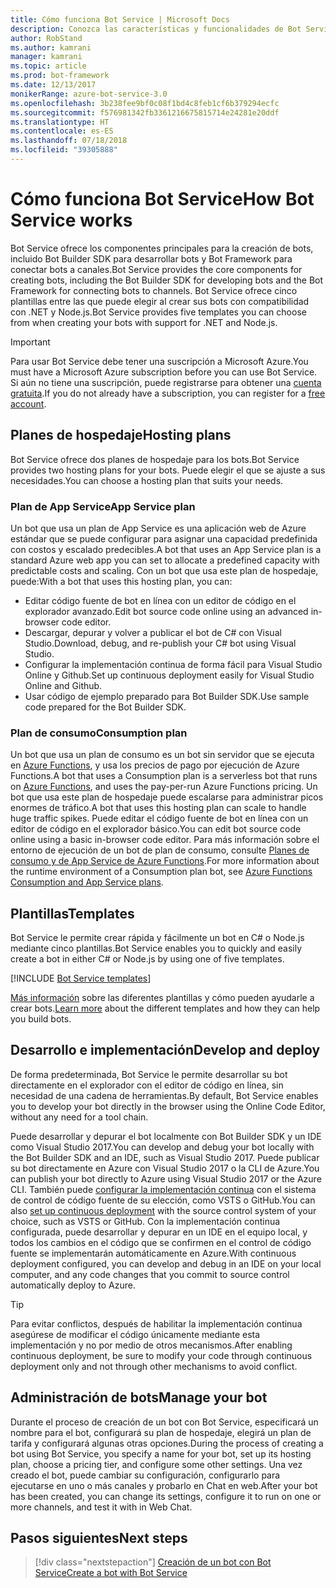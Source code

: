 ```yaml
---
title: Cómo funciona Bot Service | Microsoft Docs
description: Conozca las características y funcionalidades de Bot Service.
author: RobStand
ms.author: kamrani
manager: kamrani
ms.topic: article
ms.prod: bot-framework
ms.date: 12/13/2017
monikerRange: azure-bot-service-3.0
ms.openlocfilehash: 3b238fee9bf0c08f1bd4c8feb1cf6b379294ecfc
ms.sourcegitcommit: f576981342fb3361216675815714e24281e20ddf
ms.translationtype: HT
ms.contentlocale: es-ES
ms.lasthandoff: 07/18/2018
ms.locfileid: "39305888"
---
```

# <a name="how-bot-service-works"></a><span data-ttu-id="3999e-103">Cómo funciona Bot Service</span><span class="sxs-lookup"><span data-stu-id="3999e-103">How Bot Service works</span></span>

<span data-ttu-id="3999e-104">Bot Service ofrece los componentes principales para la creación de bots, incluido Bot Builder SDK para desarrollar bots y Bot Framework para conectar bots a canales.</span><span class="sxs-lookup"><span data-stu-id="3999e-104">Bot Service provides the core components for creating bots, including the Bot Builder SDK for developing bots and the Bot Framework for connecting bots to channels.</span></span> <span data-ttu-id="3999e-105">Bot Service ofrece cinco plantillas entre las que puede elegir al crear sus bots con compatibilidad con .NET y Node.js.</span><span class="sxs-lookup"><span data-stu-id="3999e-105">Bot Service provides five templates you can choose from when creating your bots with support for .NET and Node.js.</span></span>

> [!IMPORTANT]
> <span data-ttu-id="3999e-106">Para usar Bot Service debe tener una suscripción a Microsoft Azure.</span><span class="sxs-lookup"><span data-stu-id="3999e-106">You must have a Microsoft Azure subscription before you can use Bot Service.</span></span> <span data-ttu-id="3999e-107">Si aún no tiene una suscripción, puede registrarse para obtener una <a href="https://azure.microsoft.com/en-us/free/" target="_blank">cuenta gratuita</a>.</span><span class="sxs-lookup"><span data-stu-id="3999e-107">If you do not already have a subscription, you can register for a <a href="https://azure.microsoft.com/en-us/free/" target="_blank">free account</a>.</span></span>

## <a name="hosting-plans"></a><span data-ttu-id="3999e-108">Planes de hospedaje</span><span class="sxs-lookup"><span data-stu-id="3999e-108">Hosting plans</span></span>
<span data-ttu-id="3999e-109">Bot Service ofrece dos planes de hospedaje para los bots.</span><span class="sxs-lookup"><span data-stu-id="3999e-109">Bot Service provides two hosting plans for your bots.</span></span> <span data-ttu-id="3999e-110">Puede elegir el que se ajuste a sus necesidades.</span><span class="sxs-lookup"><span data-stu-id="3999e-110">You can choose a hosting plan that suits your needs.</span></span>

### <a name="app-service-plan"></a><span data-ttu-id="3999e-111">Plan de App Service</span><span class="sxs-lookup"><span data-stu-id="3999e-111">App Service plan</span></span>

<span data-ttu-id="3999e-112">Un bot que usa un plan de App Service es una aplicación web de Azure estándar que se puede configurar para asignar una capacidad predefinida con costos y escalado predecibles.</span><span class="sxs-lookup"><span data-stu-id="3999e-112">A bot that uses an App Service plan is a standard Azure web app you can set to allocate a predefined capacity with predictable costs and scaling.</span></span> <span data-ttu-id="3999e-113">Con un bot que usa este plan de hospedaje, puede:</span><span class="sxs-lookup"><span data-stu-id="3999e-113">With a bot that uses this hosting plan, you can:</span></span>

* <span data-ttu-id="3999e-114">Editar código fuente de bot en línea con un editor de código en el explorador avanzado.</span><span class="sxs-lookup"><span data-stu-id="3999e-114">Edit bot source code online using an advanced in-browser code editor.</span></span>
* <span data-ttu-id="3999e-115">Descargar, depurar y volver a publicar el bot de C# con Visual Studio.</span><span class="sxs-lookup"><span data-stu-id="3999e-115">Download, debug, and re-publish your C# bot using Visual Studio.</span></span>
* <span data-ttu-id="3999e-116">Configurar la implementación continua de forma fácil para Visual Studio Online y Github.</span><span class="sxs-lookup"><span data-stu-id="3999e-116">Set up continuous deployment easily for Visual Studio Online and Github.</span></span>
* <span data-ttu-id="3999e-117">Usar código de ejemplo preparado para Bot Builder SDK.</span><span class="sxs-lookup"><span data-stu-id="3999e-117">Use sample code prepared for the Bot Builder SDK.</span></span>

### <a name="consumption-plan"></a><span data-ttu-id="3999e-118">Plan de consumo</span><span class="sxs-lookup"><span data-stu-id="3999e-118">Consumption plan</span></span>
<span data-ttu-id="3999e-119">Un bot que usa un plan de consumo es un bot sin servidor que se ejecuta en <a href="http://go.microsoft.com/fwlink/?linkID=747839" target="_blank">Azure Functions</a>, y usa los precios de pago por ejecución de Azure Functions.</span><span class="sxs-lookup"><span data-stu-id="3999e-119">A bot that uses a Consumption plan is a serverless bot that runs on <a href="http://go.microsoft.com/fwlink/?linkID=747839" target="_blank">Azure Functions</a>, and uses the pay-per-run Azure Functions pricing.</span></span> <span data-ttu-id="3999e-120">Un bot que usa este plan de hospedaje puede escalarse para administrar picos enormes de tráfico.</span><span class="sxs-lookup"><span data-stu-id="3999e-120">A bot that uses this hosting plan can scale to handle huge traffic spikes.</span></span> <span data-ttu-id="3999e-121">Puede editar el código fuente de bot en línea con un editor de código en el explorador básico.</span><span class="sxs-lookup"><span data-stu-id="3999e-121">You can edit bot source code online using a basic in-browser code editor.</span></span> <span data-ttu-id="3999e-122">Para más información sobre el entorno de ejecución de un bot de plan de consumo, consulte <a target='_blank' href='/azure/azure-functions/functions-scale'>Planes de consumo y de App Service de Azure Functions</a>.</span><span class="sxs-lookup"><span data-stu-id="3999e-122">For more information about the runtime environment of a Consumption plan bot, see <a target='_blank' href='/azure/azure-functions/functions-scale'>Azure Functions Consumption and App Service plans</a>.</span></span>

## <a name="templates"></a><span data-ttu-id="3999e-123">Plantillas</span><span class="sxs-lookup"><span data-stu-id="3999e-123">Templates</span></span>

<span data-ttu-id="3999e-124">Bot Service le permite crear rápida y fácilmente un bot en C# o Node.js mediante cinco plantillas.</span><span class="sxs-lookup"><span data-stu-id="3999e-124">Bot Service enables you to quickly and easily create a bot in either C# or Node.js by using one of five templates.</span></span>

[!INCLUDE [Bot Service templates](~/includes/snippet-abs-templates.md)]

<span data-ttu-id="3999e-125">[Más información](bot-service-concept-templates.md) sobre las diferentes plantillas y cómo pueden ayudarle a crear bots.</span><span class="sxs-lookup"><span data-stu-id="3999e-125">[Learn more](bot-service-concept-templates.md) about the different templates and how they can help you build bots.</span></span>

## <a name="develop-and-deploy"></a><span data-ttu-id="3999e-126">Desarrollo e implementación</span><span class="sxs-lookup"><span data-stu-id="3999e-126">Develop and deploy</span></span>

<span data-ttu-id="3999e-127">De forma predeterminada, Bot Service le permite desarrollar su bot directamente en el explorador con el editor de código en línea, sin necesidad de una cadena de herramientas.</span><span class="sxs-lookup"><span data-stu-id="3999e-127">By default, Bot Service enables you to develop your bot directly in the browser using the Online Code Editor, without any need for a tool chain.</span></span> 

<span data-ttu-id="3999e-128">Puede desarrollar y depurar el bot localmente con Bot Builder SDK y un IDE como Visual Studio 2017.</span><span class="sxs-lookup"><span data-stu-id="3999e-128">You can develop and debug your bot locally with the Bot Builder SDK and an IDE, such as Visual Studio 2017.</span></span> <span data-ttu-id="3999e-129">Puede publicar su bot directamente en Azure con Visual Studio 2017 o la CLI de Azure.</span><span class="sxs-lookup"><span data-stu-id="3999e-129">You can publish your bot directly to Azure using Visual Studio 2017 or the Azure CLI.</span></span> <span data-ttu-id="3999e-130">También puede [configurar la implementación continua](bot-service-continuous-deployment.md) con el sistema de control de código fuente de su elección, como VSTS o GitHub.</span><span class="sxs-lookup"><span data-stu-id="3999e-130">You can also [set up continuous deployment](bot-service-continuous-deployment.md) with the source control system of your choice, such as VSTS or GitHub.</span></span> <span data-ttu-id="3999e-131">Con la implementación continua configurada, puede desarrollar y depurar en un IDE en el equipo local, y todos los cambios en el código que se confirmen en el control de código fuente se implementarán automáticamente en Azure.</span><span class="sxs-lookup"><span data-stu-id="3999e-131">With continuous deployment configured, you can develop and debug in an IDE on your local computer, and any code changes that you commit to source control automatically deploy to Azure.</span></span>  

> [!TIP]
> <span data-ttu-id="3999e-132">Para evitar conflictos, después de habilitar la implementación continua asegúrese de modificar el código únicamente mediante esta implementación y no por medio de otros mecanismos.</span><span class="sxs-lookup"><span data-stu-id="3999e-132">After enabling continuous deployment, be sure to modify your code through continuous deployment only and not through other mechanisms to avoid conflict.</span></span>

## <a name="manage-your-bot"></a><span data-ttu-id="3999e-133">Administración de bots</span><span class="sxs-lookup"><span data-stu-id="3999e-133">Manage your bot</span></span> 

<span data-ttu-id="3999e-134">Durante el proceso de creación de un bot con Bot Service, especificará un nombre para el bot, configurará su plan de hospedaje, elegirá un plan de tarifa y configurará algunas otras opciones.</span><span class="sxs-lookup"><span data-stu-id="3999e-134">During the process of creating a bot using Bot Service, you specify a name for your bot, set up its hosting plan, choose a pricing tier, and configure some other settings.</span></span> <span data-ttu-id="3999e-135">Una vez creado el bot, puede cambiar su configuración, configurarlo para ejecutarse en uno o más canales y probarlo en Chat en web.</span><span class="sxs-lookup"><span data-stu-id="3999e-135">After your bot has been created, you can change its settings, configure it to run on one or more channels, and test it with in Web Chat.</span></span> 

## <a name="next-steps"></a><span data-ttu-id="3999e-136">Pasos siguientes</span><span class="sxs-lookup"><span data-stu-id="3999e-136">Next steps</span></span>

> [!div class="nextstepaction"]
> [<span data-ttu-id="3999e-137">Creación de un bot con Bot Service</span><span class="sxs-lookup"><span data-stu-id="3999e-137">Create a bot with Bot Service</span></span>](bot-service-quickstart.md)